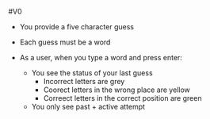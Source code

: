 #V0

- You provide a five character guess
- Each guess must be a word

- As a user, when you type a word and press enter:
    - You see the status of your last guess
        - Incorrect letters are grey
        - Coorect letters in the wrong place are yellow
        - Correect letters in the correct position are green
    - You only see past + active attempt

